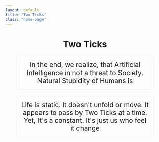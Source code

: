 ```yaml
---
layout: default
title: "Two Ticks"
class: "home-page"
---
```


<div align="center">
  <h1>Two Ticks</h1>
</div>

<div style="text-align: center; font-size: 1.5em; padding: 15px; border-radius: 8px; background-color: #fcfcfc; border: 1px solid #eee; width: 80%; margin: 20px auto;">
    In the end, we realize, that Artificial Intelligence in not a threat to Society. Natural Stupidity of Humans is
</div>


<div style="text-align: center; font-size: 1.5em; padding: 15px; border-radius: 8px; background-color: #fcfcfc; border: 1px solid #eee; width: 80%; margin: 20px auto;">
    Life is static. It doesn't unfold or move. It appears to pass by Two Ticks at a time. Yet, It's a constant. It's just us who feel it change
</div>



